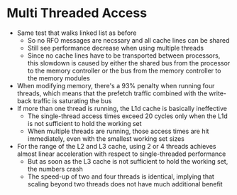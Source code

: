 # Multi Threaded Access

* Same test that walks linked list as before
  * So no RFO messages are necssary and all cache lines can be shared
  * Still see performance decrease when using multiple threads
  * Since no cache lines have to be transported between processors, this slowdown is caused by either the shared bus from the processor to the memory controller or the bus from the memory controller to the memory modules
* When modifying memory, there's a 93% penalty when running four threads, which means that the prefetch traffic combined with the write-back traffic is saturating the bus
* If more than one thread is running, the L1d cache is basically ineffective
  * The single-thread access times exceed 20 cycles only when the L1d is not sufficient to hold the working set
  * When multiple threads are running, those access times are hit immediately, even with the smallest working set sizes
* For the range of the L2 and L3 cache, using 2 or 4 threads achieves almost linear acceleration with respect to single-threaded performance
  * But as soon as the L3 cache is not sufficient to hold the working set, the numbers crash
  * The speed-up of two and four threads is identical, implying that scaling beyond two threads does not have much additional benefit

